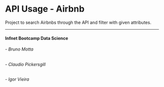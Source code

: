 # API Usage - Airbnb
Project to search Airbnbs through the API and filter with given attributes.

---
#### Infnet Bootcamp Data Science
###### - Bruno Motta
###### - Claudio Pickersgill
###### - Igor Vieira
